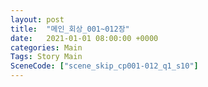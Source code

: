 ```yaml
---
layout: post
title:  "메인_회상_001~012장"
date:   2021-01-01 08:00:00 +0000
categories: Main
Tags: Story Main
SceneCode: ["scene_skip_cp001-012_q1_s10"]
---
```

